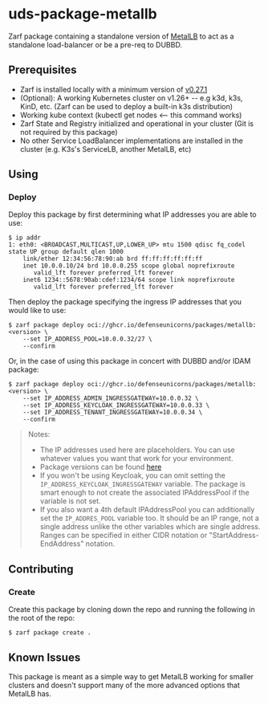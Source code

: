 # uds-package-metallb

Zarf package containing a standalone version of [MetalLB](https://metallb.org/) to act as a standalone load-balancer or be a pre-req to DUBBD.

## Prerequisites

- Zarf is installed locally with a minimum version of [v0.27.1](https://github.com/defenseunicorns/zarf/releases/tag/v0.27.1)
- (Optional): A working Kubernetes cluster on v1.26+ -- e.g k3d, k3s, KinD, etc. (Zarf can be used to deploy a built-in k3s distribution)
- Working kube context (kubectl get nodes <-- this command works)
- Zarf State and Registry initialized and operational in your cluster (Git is not required by this package)
- No other Service LoadBalancer implementations are installed in the cluster (e.g. K3s's ServiceLB, another MetalLB, etc)

## Using

### Deploy

Deploy this package by first determining what IP addresses you are able to use:

```shell
$ ip addr
1: eth0: <BROADCAST,MULTICAST,UP,LOWER_UP> mtu 1500 qdisc fq_codel state UP group default qlen 1000
    link/ether 12:34:56:78:90:ab brd ff:ff:ff:ff:ff:ff
    inet 10.0.0.10/24 brd 10.0.0.255 scope global noprefixroute
       valid_lft forever preferred_lft forever
    inet6 1234::5678:90ab:cdef:1234/64 scope link noprefixroute 
       valid_lft forever preferred_lft forever
```

Then deploy the package specifying the ingress IP addresses that you would like to use:

```shell
$ zarf package deploy oci://ghcr.io/defenseunicorns/packages/metallb:<version> \
    --set IP_ADDRESS_POOL=10.0.0.32/27 \
    --confirm
```

Or, in the case of using this package in concert with DUBBD and/or IDAM package:

```shell
$ zarf package deploy oci://ghcr.io/defenseunicorns/packages/metallb:<version> \
    --set IP_ADDRESS_ADMIN_INGRESSGATEWAY=10.0.0.32 \
    --set IP_ADDRESS_KEYCLOAK_INGRESSGATEWAY=10.0.0.33 \
    --set IP_ADDRESS_TENANT_INGRESSGATEWAY=10.0.0.34 \
    --confirm
```

> Notes:
>   - The IP addresses used here are placeholders. You can use whatever values you want that work for your environment.
>   - Package versions can be found [here](https://github.com/defenseunicorns/uds-package-metallb/pkgs/container/packages%2Fmetallb)
>   - If you won't be using Keycloak, you can omit setting the `IP_ADDRESS_KEYCLOAK_INGRESSGATEWAY` variable. The package is smart enough to not create the associated IPAddressPool if the variable is not set.
>   - If you also want a 4th default IPAddressPool you can additionally set the `IP_ADDRES_POOL` variable too. It should be an IP range, not a single address unlike the other variables which are single address. Ranges can be specified in either CIDR notation or "StartAddress-EndAddress" notation.

## Contributing

### Create

Create this package by cloning down the repo and running the following in the root of the repo:

```shell
$ zarf package create .
```

## Known Issues

This package is meant as a simple way to get MetalLB working for smaller clusters and doesn't support many of the more advanced options that MetalLB has.
